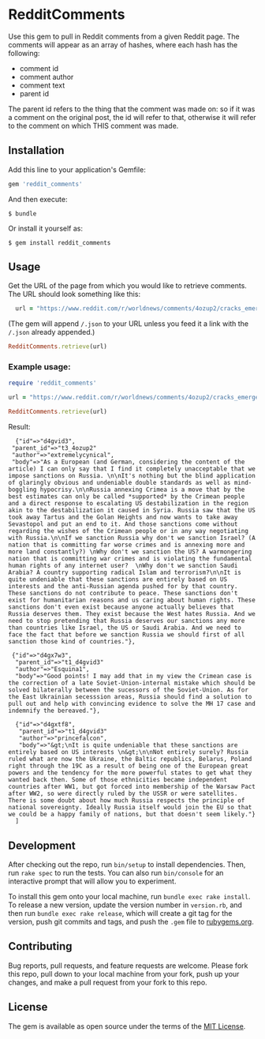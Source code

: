 # RedditComments

Use this gem to pull in Reddit comments from a given Reddit page.
The comments will appear as an array of hashes, where each hash has the following:
- comment id
- comment author
- comment text
- parent id

The parent id refers to the thing that the comment was made on: so if it was a comment on the original post, the id will refer
to that, otherwise it will refer to the comment on which THIS comment was made.

## Installation

Add this line to your application's Gemfile:

```ruby
gem 'reddit_comments'
```

And then execute:

    $ bundle

Or install it yourself as:

    $ gem install reddit_comments

## Usage

Get the URL of the page from which you would like to retrieve comments. The URL should look something like this:

```ruby
  url = "https://www.reddit.com/r/worldnews/comments/4ozup2/cracks_emerge_in_the_european_consensus_on_russia/"
```

(The gem will append ```/.json``` to your URL unless you feed it a link with the ```/.json``` already appended.)

```ruby
RedditComments.retrieve(url)
```

### Example usage:

```ruby
require 'reddit_comments'

url = "https://www.reddit.com/r/worldnews/comments/4ozup2/cracks_emerge_in_the_european_consensus_on_russia/"

RedditComments.retrieve(url)
```
Result:

```[
  {"id"=>"d4gvid3",
 "parent_id"=>"t3_4ozup2"
 "author"=>"extremelycynical",
 "body"=>"As a European (and German, considering the content of the article) I can only say that I find it completely unacceptable that we impose sanctions on Russia. \n\nIt's nothing but the blind application of glaringly obvious and undeniable double standards as well as mind-boggling hypocrisy.\n\nRussia annexing Crimea is a move that by the best estimates can only be called *supported* by the Crimean people and a direct response to escalating US destabilization in the region akin to the destabilization it caused in Syria. Russia saw that the US took away Tartus and the Golan Heights and now wants to take away Sevastopol and put an end to it. And those sanctions come without regarding the wishes of the Crimean people or in any way negotiating with Russia.\n\nIf we sanction Russia why don't we sanction Israel? (A nation that is committing far worse crimes and is annexing more and more land constantly?) \nWhy don't we sanction the US? A warmongering nation that is committing war crimes and is violating the fundamental human rights of any internet user?  \nWhy don't we sanction Saudi Arabia? A country supporting radical Islam and terrorism?\n\nIt is quite undeniable that these sanctions are entirely based on US interests and the anti-Russian agenda pushed for by that country. These sanctions do not contribute to peace. These sanctions don't exist for humanitarian reasons and us caring about human rights. These sanctions don't even exist because anyone actually believes that Russia deserves them. They exist because the West hates Russia. And we need to stop pretending that Russia deserves our sanctions any more than countries like Israel, the US or Saudi Arabia. And we need to face the fact that before we sanction Russia we should first of all sanction those kind of countries."},

 {"id"=>"d4gx7w3",
  "parent_id"=>"t1_d4gvid3"
  "author"=>"Esquina1",
  "body"=>"Good points! I may add that in my view the Crimean case is the correction of a late Soviet-Union-internal mistake which should be solved bilaterally between the sucessors of the Soviet-Union. As for the East Ukrainian secesssion areas, Russia should find a solution to pull out and help with convincing evidence to solve the MH 17 case and indemnify the bereaved."},

  {"id"=>"d4gxtf8",
   "parent_id"=>"t1_d4gvid3"
   "author"=>"princefalcon",
   "body"=>"&gt;\nIt is quite undeniable that these sanctions are entirely based on US interests \n&gt;\n\nNot entirely surely? Russia ruled what are now the Ukraine, the Baltic republics, Belarus, Poland right through the 19C as a result of being one of the European great powers and the tendency for the more powerful states to get what they wanted back then. Some of those ethnicities became independent countries after WW1, but got forced into membership of the Warsaw Pact after WW2, so were directly ruled by the USSR or were satellites. There is some doubt about how much Russia respects the principle of national sovereignty. Ideally Russia itself would join the EU so that we could be a happy family of nations, but that doesn't seem likely."}
  ]
```

## Development

After checking out the repo, run `bin/setup` to install dependencies. Then, run `rake spec` to run the tests. You can also run `bin/console` for an interactive prompt that will allow you to experiment.

To install this gem onto your local machine, run `bundle exec rake install`. To release a new version, update the version number in `version.rb`, and then run `bundle exec rake release`, which will create a git tag for the version, push git commits and tags, and push the `.gem` file to [rubygems.org](https://rubygems.org).

## Contributing

Bug reports, pull requests, and feature requests are welcome. Please fork this repo, pull down to your local machine from your fork, push up your changes, and make a pull request from your fork to this repo.

## License

The gem is available as open source under the terms of the [MIT License](http://opensource.org/licenses/MIT).
